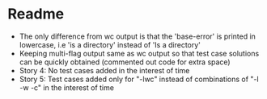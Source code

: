 # Readme
- The only difference from wc output is that the 'base-error' is printed in lowercase, i.e 'is a directory' instead of 'Is a directory'
- Keeping multi-flag output same as wc output so that test case solutions can be quickly obtained (commented out code for extra space)
- Story 4: No test cases added in the interest of time
- Story 5: Test cases added only for "-lwc" instead of combinations of "-l -w -c" in the interest of time